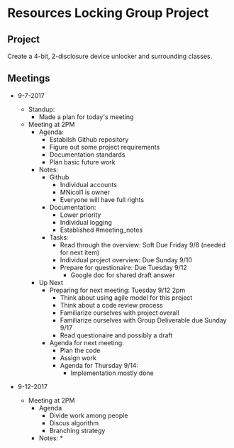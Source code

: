 # Resources Locking Group Project

## Project

Create a 4-bit, 2-disclosure device unlocker and surrounding classes.

## Meetings

* 9-7-2017
    * Standup:
        * Made a plan for today's meeting
    * Meeting at 2PM
        * Agenda:
            * Estabilsh Github repository
            * Figure out some project requirements
            * Documentation standards
            * Plan basic future work
        * Notes:
            * Github
                * Individual accounts
                * MNicol1 is owner
                * Everyone will have full rights
            * Documentation:
                * Lower priority
                * Individual logging
                * Established #meeting_notes
            * Tasks:
                * Read through the overview: Soft Due Friday 9/8
                  (needed for next item)
                * Individual project overview: Due Sunday 9/10
                * Prepare for questionaire: Due Tuesday 9/12
                    * Google doc for shared draft answer
        * Up Next
            * Preparing for next meeting: Tuesday 9/12 2pm
                * Think about using agile model for this project
                * Think about a code review process
                * Familiarize ourselves with project overall
                * Familiarize ourselves with Group Deliverable due Sunday 9/17 
                * Read questionaire and possibly a draft
            * Agenda for next meeting:
                * Plan the code
                * Assign work
                * Agenda for Thursday 9/14:
                    * Implementation mostly done
 
* 9-12-2017
    * Meeting at 2PM
         * Agenda
             * Divide work among people
             * Discus algorithm
             * Branching strategy
         * Notes:
             * 
